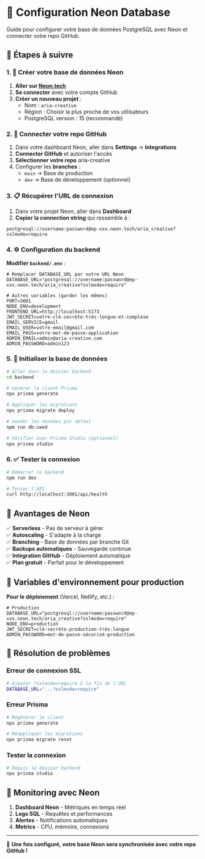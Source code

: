 # 🚀 Configuration Neon Database

Guide pour configurer votre base de données PostgreSQL avec Neon et connecter votre repo GitHub.

## 📝 Étapes à suivre

### 1. 🎯 Créer votre base de données Neon

1. **Aller sur [Neon.tech](https://neon.tech)**
2. **Se connecter** avec votre compte GitHub
3. **Créer un nouveau projet** :
   - Nom : `aria-creative`
   - Région : Choisir la plus proche de vos utilisateurs
   - PostgreSQL version : 15 (recommandé)

### 2. 🔗 Connecter votre repo GitHub

1. Dans votre dashboard Neon, aller dans **Settings** → **Integrations**
2. **Connecter GitHub** et autoriser l'accès
3. **Sélectionner votre repo** aria-creative
4. Configurer les **branches** :
   - `main` → Base de production
   - `dev` → Base de développement (optionnel)

### 3. 📋 Récupérer l'URL de connexion

1. Dans votre projet Neon, aller dans **Dashboard**
2. **Copier la connection string** qui ressemble à :
```
postgresql://username:password@ep-xxx.neon.tech/aria_creative?sslmode=require
```

### 4. ⚙️ Configuration du backend

**Modifier `backend/.env`** :
```env
# Remplacer DATABASE_URL par votre URL Neon
DATABASE_URL="postgresql://username:password@ep-xxx.neon.tech/aria_creative?sslmode=require"

# Autres variables (garder les mêmes)
PORT=3001
NODE_ENV=development
FRONTEND_URL=http://localhost:5173
JWT_SECRET=votre-clé-secrète-très-longue-et-complexe
EMAIL_SERVICE=gmail
EMAIL_USER=votre-email@gmail.com
EMAIL_PASS=votre-mot-de-passe-application
ADMIN_EMAIL=admin@aria-creative.com
ADMIN_PASSWORD=admin123
```

### 5. 🚀 Initialiser la base de données

```bash
# Aller dans le dossier backend
cd backend

# Générer le client Prisma
npx prisma generate

# Appliquer les migrations
npx prisma migrate deploy

# Seeder les données par défaut
npm run db:seed

# Vérifier avec Prisma Studio (optionnel)
npx prisma studio
```

### 6. ✅ Tester la connexion

```bash
# Démarrer le backend
npm run dev

# Tester l'API
curl http://localhost:3001/api/health
```

## 🎯 Avantages de Neon

✅ **Serverless** - Pas de serveur à gérer  
✅ **Autoscaling** - S'adapte à la charge  
✅ **Branching** - Base de données par branche Git  
✅ **Backups automatiques** - Sauvegarde continue  
✅ **Intégration GitHub** - Déploiement automatique  
✅ **Plan gratuit** - Parfait pour le développement  

## 🔧 Variables d'environnement pour production

**Pour le déploiement** (Vercel, Netlify, etc.) :

```env
# Production
DATABASE_URL="postgresql://username:password@ep-xxx.neon.tech/aria_creative?sslmode=require"
NODE_ENV=production
JWT_SECRET=clé-secrète-production-très-longue
ADMIN_PASSWORD=mot-de-passe-sécurisé-production
```

## 🐛 Résolution de problèmes

### Erreur de connexion SSL
```bash
# Ajouter ?sslmode=require à la fin de l'URL
DATABASE_URL="...?sslmode=require"
```

### Erreur Prisma
```bash
# Régénérer le client
npx prisma generate

# Réappliquer les migrations
npx prisma migrate reset
```

### Tester la connexion
```bash
# Depuis le dossier backend
npx prisma studio
```

## 📱 Monitoring avec Neon

1. **Dashboard Neon** - Métriques en temps réel
2. **Logs SQL** - Requêtes et performances  
3. **Alertes** - Notifications automatiques
4. **Metrics** - CPU, mémoire, connexions

---

🎉 **Une fois configuré, votre base Neon sera synchronisée avec votre repo GitHub !**
